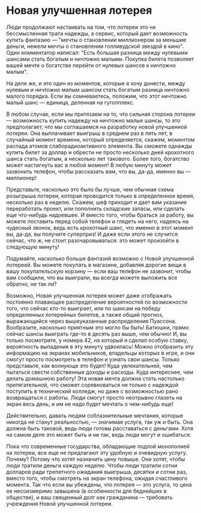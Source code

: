 # Новая улучшенная лотерея
Люди продолжают настаивать на том, что лотереи это не бессмысленная трата надежды, а сервис, который дает возможность купить фантазию — "мечты о становлении миллионером за меньшие деньги, нежели мечты о становлении голливудской звездой в кино". Один комментатор написал: "Есть большая разница между нулевыми шансами стать богатым и ничтожно малыми. Покупка билета позволяет вашей мечте о богатстве перейти от нулевых шансов к ничтожно малым".

На деле же, и это один из моментов, которые я хочу донести, между нулевым и ничтожно малым шансом стать богатым разница ничтожно малого порядка. Если вы сомневаетесь, положим, что этот ничтожно малый шанс — единица, деленная на гуголплекс.

В любом случае, если мы притязаем на то, что сильная сторона лотереи — возможность купить надежду на ничтожно малые шансы, то это предполагает, что мы соглашаемся на разработку новой улучшенной лотереи. Она выплачивает выигрыш в среднем раз в пять лет, в случайный момент времени, который определяется, скажем, моментом распада атомов слаборадиоактивного элемента. Вы сможете однажды купить билет за доллар и обрести не просто несколько дней крохотного шанса стать богатым, а несколько лет такового. Более того, богатство может настигнуть вас в любой момент! В любую минуту может зазвонить телефон, чтобы рассказать вам, что вы, да-да, именно вы — миллионер!

Представьте, насколько это было бы лучше, чем обычная схема розыгрыша лотереи, которая проводится только в определенное время, несколько раз в неделю. Скажем, шеф приходит и дает вам указание переработать проект, или пополнить складские запасы, или сделать еще что-нибудь надоевшее. И вместо того, чтобы браться за работу, вы можете поставить перед собой телефон и глядеть на него, надеясь на чудесный звонок, ведь есть крохотный шанс, что именно в этот момент вы, да-да, вы получите суперприз! И даже если этого не случится сейчас, что ж, не стоит разочаровываться: это может произойти в следующую минуту!

Подумайте, насколько больше фантазий возможно с Новой улучшенной лотереей. Вы можете покупать в магазине, добавляя дорогие вещи в вашу покупательскую корзину — если ваш телефон не зазвонит, чтобы вам сообщили, что вы выиграли, вы всегда можете выложить все обратно, не так ли?

Возможно, Новая улучшенная лотерея может даже отображать постоянно плавающее распределение вероятностей по возможности того, что сейчас кто-то выиграет, или по шансам на победу определенных лотерейных билетов, а также общий прогноз, выражающийся через вышеуказанные распределения Пуассона. Вообразите, насколько приятным это могло бы быть! Батюшки, прямо сейчас шансы выиграть где-то в десять раз выше, чем обычно! И, вы только посмотрите, у номера 42, на который я сделал особую ставку, вероятность выпадения в эту минуту удвоилась! Можно отобразить эту информацию на экранах мобильников, владельцы которых в игре, и они смогут просто посмотреть в телефон и узнать свои шансы. Только представьте, как волнующе это будет! Куда увлекательней, чем пытаться свести собственные доходы и расходы. Куда интереснее, чем делать домашнюю работу! Эта новая мечта должна стать настолько притягательной, что сможет соревноваться не только с надеждой поступить в технический колледж, но даже с возможностью рано возвращаться с работы. Люди смогут просто неотрывно глазеть на экран весь день, и им не надо будет мечтать о чем-нибудь еще!

Действительно, давать людям соблазнительные мечтания, которые никогда не станут реальностью, — значимая услуга, так уж и быть. Она должна быть таковой, ведь люди готовы расставаться с деньгами. Хотя на самом деле это может быть и не так, ведь люди могут и ошибаться.

Пока что современные государства, обладающие подлой монополией на лотереи, все еще не предлагают эту удобную и очевидную услугу. Почему? Потому что хотят назначить цену повыше. Они хотят, чтобы люди тратили деньги каждую неделю. Чтобы люди тратили сотни долларов ради трепетного ожидания выигрыша, десятки и сотни раз, вместо того, чтобы смотреть на экран телефона, ожидая счастливого момента. Так что если вы убеждены, что лотерея — это услуга, то цена ее несоизмеримо завышена (в особенности для беднейших в обществе), и ваш священный долг как гражданина — требовать учреждения Новой улучшенной лотереи.